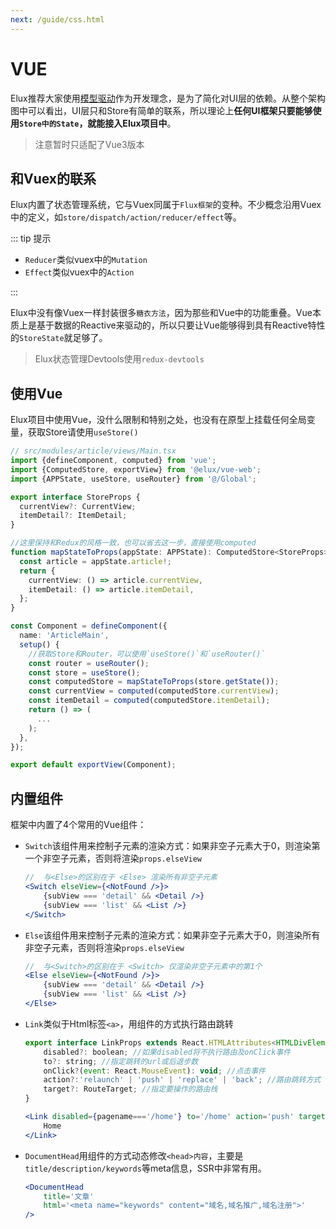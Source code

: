 ```yaml
---
next: /guide/css.html
---
```


# VUE

Elux推荐大家使用[模型驱动](/designed/model-driven.html)作为开发理念，是为了简化对UI层的依赖。从整个架构图中可以看出，UI层只和Store有简单的联系，所以理论上**任何UI框架只要能够使用`Store中的State`，就能接入Elux项目中**。

> 注意暂时只适配了Vue3版本

## 和Vuex的联系

Elux内置了状态管理系统，它与Vuex同属于`Flux框架`的变种。不少概念沿用Vuex中的定义，如`store/dispatch/action/reducer/effect`等。

::: tip 提示

- `Reducer`类似vuex中的`Mutation`
- `Effect`类似vuex中的`Action`

:::

Elux中没有像Vuex一样封装很多`糖衣方法`，因为那些和Vue中的功能重叠。Vue本质上是基于数据的Reactive来驱动的，所以只要让Vue能够得到具有Reactive特性的`StoreState`就足够了。

> Elux状态管理Devtools使用`redux-devtools`

## 使用Vue

Elux项目中使用Vue，没什么限制和特别之处，也没有在原型上挂载任何全局变量，获取Store请使用`useStore()`

```ts
// src/modules/article/views/Main.tsx
import {defineComponent, computed} from 'vue';
import {ComputedStore, exportView} from '@elux/vue-web';
import {APPState, useStore, useRouter} from '@/Global';

export interface StoreProps {
  currentView?: CurrentView;
  itemDetail?: ItemDetail;
}

//这里保持和Redux的风格一致，也可以省去这一步，直接使用computed
function mapStateToProps(appState: APPState): ComputedStore<StoreProps> {
  const article = appState.article!;
  return {
    currentView: () => article.currentView,
    itemDetail: () => article.itemDetail,
  };
}

const Component = defineComponent({
  name: 'ArticleMain',
  setup() {
    //获取Store和Router，可以使用`useStore()`和`useRouter()`
    const router = useRouter();
    const store = useStore();
    const computedStore = mapStateToProps(store.getState());
    const currentView = computed(computedStore.currentView);
    const itemDetail = computed(computedStore.itemDetail);
    return () => (
      ...
    );
  },
});

export default exportView(Component);
```

## 内置组件

框架中内置了4个常用的Vue组件：

- `Switch`该组件用来控制子元素的渲染方式：如果非空子元素大于0，则渲染第一个非空子元素，否则将渲染`props.elseView`

    ```jsx
    //  与<Else>的区别在于 <Else> 渲染所有非空子元素
    <Switch elseView={<NotFound />}>
        {subView === 'detail' && <Detail />}
        {subView === 'list' && <List />}
    </Switch>
     ```

- `Else`该组件用来控制子元素的渲染方式：如果非空子元素大于0，则渲染所有非空子元素，否则将渲染`props.elseView`

    ```jsx
    //  与<Switch>的区别在于 <Switch> 仅渲染非空子元素中的第1个
    <Else elseView={<NotFound />}>
        {subView === 'detail' && <Detail />}
        {subView === 'list' && <List />}
    </Else>
     ```

- `Link`类似于Html标签`<a>`，用组件的方式执行路由跳转

    ```jsx
    export interface LinkProps extends React.HTMLAttributes<HTMLDivElement> {
        disabled?: boolean; //如果disabled将不执行路由及onClick事件
        to?: string; //指定跳转的url或后退步数
        onClick?(event: React.MouseEvent): void; //点击事件
        action?:'relaunch' | 'push' | 'replace' | 'back'; //路由跳转方式
        target?: RouteTarget; //指定要操作的路由栈
    }

    <Link disabled={pagename==='/home'} to='/home' action='push' target='window'>
        Home
    </Link>
    ```

- `DocumentHead`用组件的方式动态修改`<head>内容`，主要是`title/description/keywords`等meta信息，SSR中非常有用。

    ```jsx
    <DocumentHead
        title='文章'
        html='<meta name="keywords" content="域名,域名推广,域名注册">'
    />
    ```
  